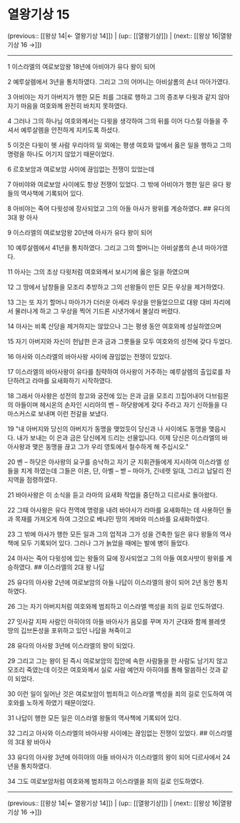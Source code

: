 # 열왕기상 15

(previous:: [[왕상 14|← 열왕기상 14]]) | (up:: [[열왕기상]]) | (next:: [[왕상 16|열왕기상 16 →]])

***




1 
이스라엘의 여로보암왕 18년에 아비야가 유다 왕이 되어 



2 
예루살렘에서 3년을 통치하였다. 그리고 그의 어머니는 아비살롬의 손녀 마아가였다. 



3 
아비야는 자기 아버지가 행한 모든 죄를 그대로 행하고 그의 증조부 다윗과 같지 않아 자기 마음을 여호와께 완전히 바치지 못하였다. 



4 
그러나 그의 하나님 여호와께서는 다윗을 생각하여 그의 뒤를 이어 다스릴 아들을 주셔서 예루살렘을 안전하게 지키도록 하셨다. 



5 
이것은 다윗이 헷 사람 우리아의 일 외에는 평생 여호와 앞에서 옳은 일을 행하고 그의 명령을 하나도 어기지 않았기 때문이었다. 



6 
르호보암과 여로보암 사이에 끊임없는 전쟁이 있었는데 



7 
아비야와 여로보암 사이에도 항상 전쟁이 있었다. 그 밖에 아비야가 행한 일은 유다 왕들의 역사책에 기록되어 있다. 



8 
아비야는 죽어 다윗성에 장사되었고 그의 아들 아사가 왕위를 계승하였다. ## 유다의 3대 왕 아사 



9 
이스라엘의 여로보암왕 20년에 아사가 유다 왕이 되어 



10 
예루살렘에서 41년을 통치하였다. 그리고 그의 할머니는 아비살롬의 손녀 마아가였다. 



11 
아사는 그의 조상 다윗처럼 여호와께서 보시기에 옳은 일을 하였으며 



12 
그 땅에서 남창들을 모조리 추방하고 그의 선왕들이 만든 모든 우상을 제거하였다. 



13 
그는 또 자기 할머니 마아가가 더러운 아세라 우상을 만들었으므로 대왕 대비 자리에서 물러나게 하고 그 우상을 찍어 기드론 시냇가에서 불살라 버렸다. 



14 
아사는 비록 산당을 제거하지는 않았으나 그는 평생 동안 여호와께 성실하였으며 



15 
자기 아버지와 자신이 헌납한 은과 금과 그릇들을 모두 여호와의 성전에 갖다 두었다. 



16 
아사와 이스라엘의 바아사왕 사이에 끊임없는 전쟁이 있었다. 



17 
이스라엘의 바아사왕이 유다를 침략하여 아사왕이 거주하는 예루살렘의 출입로를 차단하려고 라마를 요새화하기 시작하였다. 



18 
그래서 아사왕은 성전의 창고와 궁전에 있는 은과 금을 모조리 끄집어내어 다브림몬의 아들이며 헤시온의 손자인 시리아의 벤 – 하닷왕에게 갖다 주라고 자기 신하들을 다마스커스로 보내며 이런 전갈을 보냈다. 



19 
"내 아버지와 당신의 아버지가 동맹을 맺었듯이 당신과 나 사이에도 동맹을 맺읍시다. 내가 보내는 이 은과 금은 당신에게 드리는 선물입니다. 이제 당신은 이스라엘의 바아사왕과 맺은 동맹을 끊고 그가 우리 영토에서 철수하게 해 주십시오." 



20 
벤 – 하닷은 아사왕의 요구를 승낙하고 자기 군 지휘관들에게 지시하여 이스라엘 성들을 치게 하였는데 그들은 이욘, 단, 아벨 – 벧 – 마아가, 긴네렛 일대, 그리고 납달리 전 지역을 점령하였다. 



21 
바아사왕은 이 소식을 듣고 라마의 요새화 작업을 중단하고 디르사로 돌아왔다. 



22 
그때 아사왕은 유다 전역에 명령을 내려 바아사가 라마를 요새화하는 데 사용하던 돌과 목재를 가져오게 하여 그것으로 베냐민 땅의 게바와 미스바를 요새화하였다. 



23 
그 밖에 아사가 행한 모든 일과 그의 업적과 그가 성을 건축한 일은 유다 왕들의 역사책에 모두 기록되어 있다. 그러나 그가 늙었을 때에는 발에 병이 들었다. 



24 
아사는 죽어 다윗성에 있는 왕들의 묘에 장사되었고 그의 아들 여호사밧이 왕위를 계승하였다. ## 이스라엘의 2대 왕 나답 



25 
유다의 아사왕 2년에 여로보암의 아들 나답이 이스라엘의 왕이 되어 2년 동안 통치하였다. 



26 
그는 자기 아버지처럼 여호와께 범죄하고 이스라엘 백성을 죄의 길로 인도하였다. 



27 
잇사갈 지파 사람인 아히야의 아들 바아사가 음모를 꾸며 자기 군대와 함께 블레셋 땅의 깁브돈성을 포위하고 있던 나답을 쳐죽이고 



28 
유다의 아사왕 3년에 이스라엘의 왕이 되었다. 



29 
그리고 그는 왕이 된 즉시 여로보암의 집안에 속한 사람들을 한 사람도 남기지 않고 모조리 죽였는데 이것은 여호와께서 실로 사람 예언자 아히야를 통해 말씀하신 것과 같이 되었다. 



30 
이런 일이 일어난 것은 여로보암이 범죄하고 이스라엘 백성을 죄의 길로 인도하여 여호와를 노하게 하였기 때문이었다. 



31 
나답이 행한 모든 일은 이스라엘 왕들의 역사책에 기록되어 있다. 



32 
그리고 아사와 이스라엘의 바아사왕 사이에는 끊임없는 전쟁이 있었다. ## 이스라엘의 3대 왕 바아사 



33 
유다의 아사왕 3년에 아히야의 아들 바아사가 이스라엘의 왕이 되어 디르사에서 24년을 통치하였다. 



34 
그도 여로보암처럼 여호와께 범죄하고 이스라엘을 죄의 길로 인도하였다.

***

(previous:: [[왕상 14|← 열왕기상 14]]) | (up:: [[열왕기상]]) | (next:: [[왕상 16|열왕기상 16 →]])
